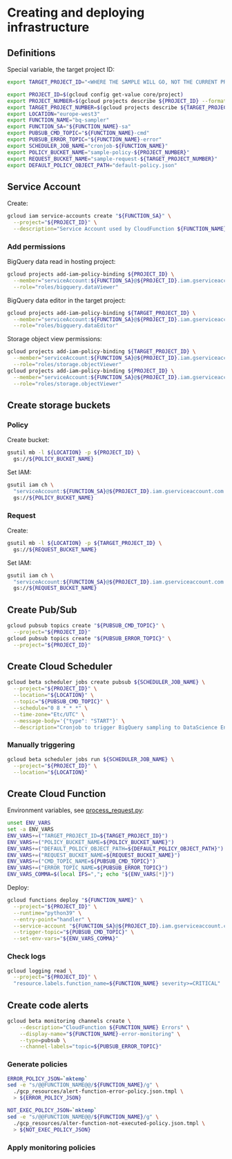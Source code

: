 # Creating and deploying infrastructure

## Definitions

Special variable, the target project ID:

```bash
export TARGET_PROJECT_ID="<WHERE THE SAMPLE WILL GO, NOT THE CURRENT PROJECT ID>"
```

```bash
export PROJECT_ID=$(gcloud config get-value core/project)
export PROJECT_NUMBER=$(gcloud projects describe ${PROJECT_ID} --format='get(projectNumber)')
export TARGET_PROJECT_NUMBER=$(gcloud projects describe ${TARGET_PROJECT_ID} --format='get(projectNumber)')
export LOCATION="europe-west3"
export FUNCTION_NAME="bq-sampler"
export FUNCTION_SA="${FUNCTION_NAME}-sa"
export PUBSUB_CMD_TOPIC="${FUNCTION_NAME}-cmd"
export PUBSUB_ERROR_TOPIC="${FUNCTION_NAME}-error"
export SCHEDULER_JOB_NAME="cronjob-${FUNCTION_NAME}"
export POLICY_BUCKET_NAME="sample-policy-${PROJECT_NUMBER}"
export REQUEST_BUCKET_NAME="sample-request-${TARGET_PROJECT_NUMBER}"
export DEFAULT_POLICY_OBJECT_PATH="default-policy.json"
```

## Service Account

Create:

```bash
gcloud iam service-accounts create "${FUNCTION_SA}" \
  --project="${PROJECT_ID}" \
  --description="Service Account used by CloudFunction ${FUNCTION_NAME} to sample BigQuery"
```

### Add permissions

BigQuery data read in hosting project:

```bash
gcloud projects add-iam-policy-binding ${PROJECT_ID} \
  --member="serviceAccount:${FUNCTION_SA}@${PROJECT_ID}.iam.gserviceaccount.com" \
  --role="roles/bigquery.dataViewer"
```

BigQuery data editor in the target project:

```bash
gcloud projects add-iam-policy-binding ${TARGET_PROJECT_ID} \
  --member="serviceAccount:${FUNCTION_SA}@${PROJECT_ID}.iam.gserviceaccount.com" \
  --role="roles/bigquery.dataEditor"
```

Storage object view permissions:

```bash
gcloud projects add-iam-policy-binding ${TARGET_PROJECT_ID} \
  --member="serviceAccount:${FUNCTION_SA}@${PROJECT_ID}.iam.gserviceaccount.com" \
  --role="roles/storage.objectViewer"
gcloud projects add-iam-policy-binding ${PROJECT_ID} \
  --member="serviceAccount:${FUNCTION_SA}@${PROJECT_ID}.iam.gserviceaccount.com" \
  --role="roles/storage.objectViewer"
```

## Create storage buckets

### Policy

Create bucket:

```bash
gsutil mb -l ${LOCATION} -p ${PROJECT_ID} \
  gs://${POLICY_BUCKET_NAME}
```

Set IAM:

```bash
gsutil iam ch \
  "serviceAccount:${FUNCTION_SA}@${PROJECT_ID}.iam.gserviceaccount.com:roles/storage.legacyBucketReader" \
  gs://${POLICY_BUCKET_NAME}
```

### Request

Create:

```bash
gsutil mb -l ${LOCATION} -p ${TARGET_PROJECT_ID} \
  gs://${REQUEST_BUCKET_NAME}
```

Set IAM:

```bash
gsutil iam ch \
  "serviceAccount:${FUNCTION_SA}@${PROJECT_ID}.iam.gserviceaccount.com:roles/storage.legacyBucketReader" \
  gs://${REQUEST_BUCKET_NAME}
```

## Create Pub/Sub

```bash
gcloud pubsub topics create "${PUBSUB_CMD_TOPIC}" \
  --project="${PROJECT_ID}"
gcloud pubsub topics create "${PUBSUB_ERROR_TOPIC}" \
  --project="${PROJECT_ID}"
```

## Create Cloud Scheduler

```bash
gcloud beta scheduler jobs create pubsub ${SCHEDULER_JOB_NAME} \
  --project="${PROJECT_ID}" \
  --location="${LOCATION}" \
  --topic="${PUBSUB_CMD_TOPIC}" \
  --schedule="0 8 * * *" \
  --time-zone="Etc/UTC" \
  --message-body='{"type": "START"}' \
  --description="Cronjob to trigger BigQuery sampling to DataScience Environment"
```

### Manually triggering

```bash
gcloud beta scheduler jobs run ${SCHEDULER_JOB_NAME} \
  --project="${PROJECT_ID}" \
  --location="${LOCATION}"
```

## Create Cloud Function

Environment variables, see [process_request.py](./bq_sampler/process_request.py):

```bash
unset ENV_VARS
set -a ENV_VARS
ENV_VARS+=("TARGET_PROJECT_ID=${TARGET_PROJECT_ID}")
ENV_VARS+=("POLICY_BUCKET_NAME=${POLICY_BUCKET_NAME}")
ENV_VARS+=("DEFAULT_POLICY_OBJECT_PATH=${DEFAULT_POLICY_OBJECT_PATH}")
ENV_VARS+=("REQUEST_BUCKET_NAME=${REQUEST_BUCKET_NAME}")
ENV_VARS+=("CMD_TOPIC_NAME=${PUBSUB_CMD_TOPIC}")
ENV_VARS+=("ERROR_TOPIC_NAME=${PUBSUB_ERROR_TOPIC}")
ENV_VARS_COMMA=$(local IFS=","; echo "${ENV_VARS[*]}")
```

Deploy:

```bash
gcloud functions deploy "${FUNCTION_NAME}" \
  --project="${PROJECT_ID}" \
  --runtime="python39" \
  --entry-point="handler" \
  --service-account "${FUNCTION_SA}@${PROJECT_ID}.iam.gserviceaccount.com" \
  --trigger-topic="${PUBSUB_CMD_TOPIC}" \
  --set-env-vars="${ENV_VARS_COMMA}"
```

### Check logs

```bash
gcloud logging read \
  --project="${PROJECT_ID}" \
  "resource.labels.function_name=${FUNCTION_NAME} severity>=CRITICAL"
```

## Create code alerts

```bash
gcloud beta monitoring channels create \
    --description="CloudFunction ${FUNCTION_NAME} Errors" \
    --display-name="${FUNCTION_NAME}-error-monitoring" \
    --type=pubsub \
    --channel-labels="topic=${PUBSUB_ERROR_TOPIC}"
```

### Generate policies

```bash
ERROR_POLICY_JSON=`mktemp`
sed -e "s/@@FUNCTION_NAME@@/${FUNCTION_NAME}/g" \
  ./gcp_resources/alert-function-error-policy.json.tmpl \
  > ${ERROR_POLICY_JSON}

NOT_EXEC_POLICY_JSON=`mktemp`
sed -e "s/@@FUNCTION_NAME@@/${FUNCTION_NAME}/g" \
  ./gcp_resources/alter-function-not-executed-policy.json.tmpl \
  > ${NOT_EXEC_POLICY_JSON}
```

### Apply monitoring policies

```bash

```